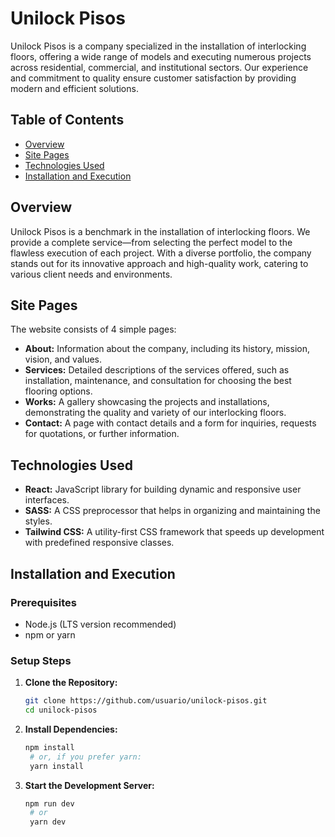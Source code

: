 # Unilock Pisos

Unilock Pisos is a company specialized in the installation of interlocking floors, offering a wide range of models and executing numerous projects across residential, commercial, and institutional sectors. Our experience and commitment to quality ensure customer satisfaction by providing modern and efficient solutions.

## Table of Contents

- [Overview](#overview)
- [Site Pages](#site-pages)
- [Technologies Used](#technologies-used)
- [Installation and Execution](#installation-and-execution)

## Overview

Unilock Pisos is a benchmark in the installation of interlocking floors. We provide a complete service—from selecting the perfect model to the flawless execution of each project. With a diverse portfolio, the company stands out for its innovative approach and high-quality work, catering to various client needs and environments.

## Site Pages

The website consists of 4 simple pages:

- **About:** Information about the company, including its history, mission, vision, and values.
- **Services:** Detailed descriptions of the services offered, such as installation, maintenance, and consultation for choosing the best flooring options.
- **Works:** A gallery showcasing the projects and installations, demonstrating the quality and variety of our interlocking floors.
- **Contact:** A page with contact details and a form for inquiries, requests for quotations, or further information.

## Technologies Used

- **React:** JavaScript library for building dynamic and responsive user interfaces.
- **SASS:** A CSS preprocessor that helps in organizing and maintaining the styles.
- **Tailwind CSS:** A utility-first CSS framework that speeds up development with predefined responsive classes.

## Installation and Execution

### Prerequisites

- Node.js (LTS version recommended)
- npm or yarn

### Setup Steps

1. **Clone the Repository:**
   ```bash
   git clone https://github.com/usuario/unilock-pisos.git
   cd unilock-pisos
   ```

2. **Install Dependencies:**
   ```bash
   npm install
    # or, if you prefer yarn:
    yarn install
   ```

3. **Start the Development Server:**
   ```bash
   npm run dev
    # or
    yarn dev
   ```
